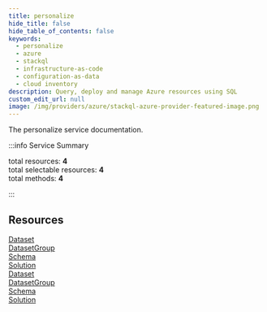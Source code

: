 ```yaml
---
title: personalize
hide_title: false
hide_table_of_contents: false
keywords:
  - personalize
  - azure
  - stackql
  - infrastructure-as-code
  - configuration-as-data
  - cloud inventory
description: Query, deploy and manage Azure resources using SQL
custom_edit_url: null
image: /img/providers/azure/stackql-azure-provider-featured-image.png
---
```


The personalize service documentation.

:::info Service Summary

<div class="row">
<div class="providerDocColumn">
<span>total resources:&nbsp;<b>4</b></span><br />
<span>total selectable resources:&nbsp;<b>4</b></span><br />
<span>total methods:&nbsp;<b>4</b></span><br />
</div>
</div>

:::

## Resources
<div class="row">
<div class="providerDocColumn">
<a href="/providers/azure/personalize/Dataset/">Dataset</a><br />
<a href="/providers/azure/personalize/DatasetGroup/">DatasetGroup</a><br />
<a href="/providers/azure/personalize/Schema/">Schema</a><br />
<a href="/providers/azure/personalize/Solution/">Solution</a>
</div>
<div class="providerDocColumn">
<a href="/providers/azure/personalize/Dataset/">Dataset</a><br />
<a href="/providers/azure/personalize/DatasetGroup/">DatasetGroup</a><br />
<a href="/providers/azure/personalize/Schema/">Schema</a><br />
<a href="/providers/azure/personalize/Solution/">Solution</a>
</div>
</div>